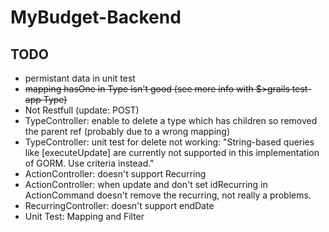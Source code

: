 # MyBudget-Backend


TODO
----

* permistant data in unit test
* ~~mapping hasOne in Type isn't good (see more info with $>grails test-app Type)~~
* Not Restfull (update: POST)
* TypeController: enable to delete a type which has children so removed the parent ref (probably due to a wrong mapping)
* TypeController: unit test for delete not working: "String-based queries like [executeUpdate] are currently not supported in this implementation of GORM. Use criteria instead."
* ActionController: doesn't support Recurring
* ActionController: when update and don't set idRecurring in ActionCommand doesn't remove the recurring, not really a problems.
* RecurringController: doesn't support endDate
* Unit Test: Mapping and Filter